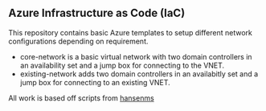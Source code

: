 Azure Infrastructure as Code (IaC)
----------------------------------

This repository contains basic Azure templates to setup different network configurations depending on requirement.

* core-network is a basic virtual network with two domain controllers in an availability set and a jump box for connecting to the VNET.
* existing-network adds two domain controllers in an availabitly set and a jump box for connecting to an existing VNET.

All work is based off scripts from [hansenms](https://github.com/hansenms/iac)